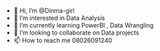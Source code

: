 - 👋 Hi, I’m @Dinma-girl
- 👀 I’m interested in Data Analysis 
- 🌱 I’m currently learning PowerBI , Data Wrangling
- 💞️ I’m looking to collaborate on Data projects 
- 📫 How to reach me 08026091240

<!---
Dinma-girl/Dinma-girl is a ✨ special ✨ repository because its `README.md` (this file) appears on your GitHub profile.
You can click the Preview link to take a look at your changes.
--->
